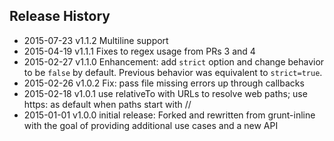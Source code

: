 ## Release History
* 2015-07-23 v1.1.2 Multiline support
* 2015-04-19 v1.1.1 Fixes to regex usage from PRs 3 and 4
* 2015-02-27 v1.1.0 Enhancement: add `strict` option and change behavior to be `false` by default. Previous behavior was equivalent to `strict=true`.
* 2015-02-26 v1.0.2 Fix: pass file missing errors up through callbacks
* 2015-02-18 v1.0.1 use relativeTo with URLs to resolve web paths; use https: as default when paths start with //
* 2015-01-01 v1.0.0 initial release: Forked and rewritten from grunt-inline with the goal of providing additional use cases and a new API
